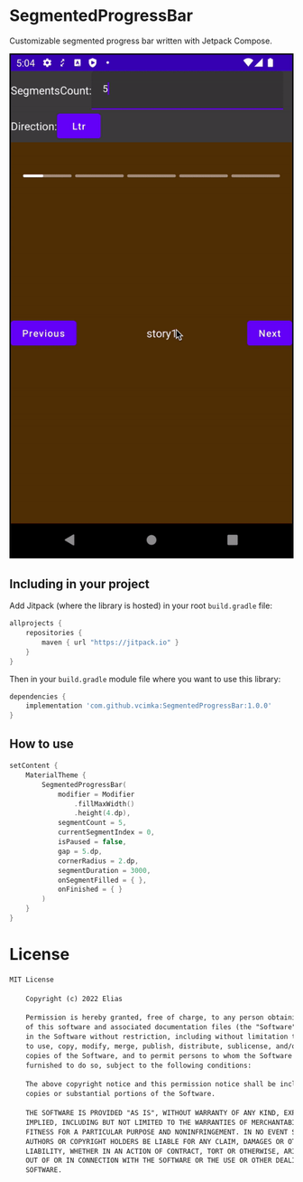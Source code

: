 # SegmentedProgressBar
Customizable segmented progress bar written with Jetpack Compose.

<p align="center">
  <img src="https://raw.githubusercontent.com/vcimka/SegmentedProgressBar/main/sample.gif" />
</p>

## Including in your project
Add Jitpack (where the library is hosted) in your root `build.gradle` file:

```groovy
allprojects {
    repositories {
        maven { url "https://jitpack.io" }
    }
}
```

Then in your `build.gradle` module file where you want to use this library:

```groovy
dependencies {
    implementation 'com.github.vcimka:SegmentedProgressBar:1.0.0'
}

```

## How to use
```kotlin
setContent {
    MaterialTheme {
        SegmentedProgressBar(
            modifier = Modifier
                .fillMaxWidth()
                .height(4.dp),
            segmentCount = 5,
            currentSegmentIndex = 0,
            isPaused = false,
            gap = 5.dp,
            cornerRadius = 2.dp,
            segmentDuration = 3000,
            onSegmentFilled = { },
            onFinished = { }
        )
    }
}
```

# License
```xml
MIT License

    Copyright (c) 2022 Elias

    Permission is hereby granted, free of charge, to any person obtaining a copy
    of this software and associated documentation files (the "Software"), to deal
    in the Software without restriction, including without limitation the rights
    to use, copy, modify, merge, publish, distribute, sublicense, and/or sell
    copies of the Software, and to permit persons to whom the Software is
    furnished to do so, subject to the following conditions:

    The above copyright notice and this permission notice shall be included in all
    copies or substantial portions of the Software.

    THE SOFTWARE IS PROVIDED "AS IS", WITHOUT WARRANTY OF ANY KIND, EXPRESS OR
    IMPLIED, INCLUDING BUT NOT LIMITED TO THE WARRANTIES OF MERCHANTABILITY,
    FITNESS FOR A PARTICULAR PURPOSE AND NONINFRINGEMENT. IN NO EVENT SHALL THE
    AUTHORS OR COPYRIGHT HOLDERS BE LIABLE FOR ANY CLAIM, DAMAGES OR OTHER
    LIABILITY, WHETHER IN AN ACTION OF CONTRACT, TORT OR OTHERWISE, ARISING FROM,
    OUT OF OR IN CONNECTION WITH THE SOFTWARE OR THE USE OR OTHER DEALINGS IN THE
    SOFTWARE.

```